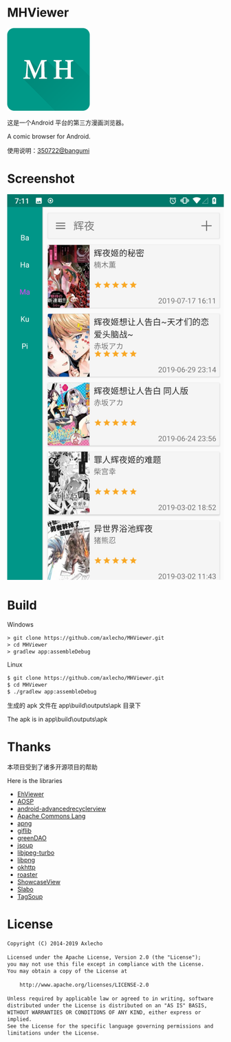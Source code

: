 # MHViewer

![Icon](art/launcher_icon-web.png)

这是一个Android 平台的第三方漫画浏览器。

A comic browser for Android.

使用说明：[350722@bangumi](http://bangumi.tv/group/topic/350722)

# Screenshot

![screenshot-01](art/main.png)


# Build

Windows

    > git clone https://github.com/axlecho/MHViewer.git
    > cd MHViewer
    > gradlew app:assembleDebug

Linux

    $ git clone https://github.com/axlecho/MHViewer.git
    $ cd MHViewer
    $ ./gradlew app:assembleDebug

生成的 apk 文件在 app\build\outputs\apk 目录下

The apk is in app\build\outputs\apk


# Thanks

本项目受到了诸多开源项目的帮助

Here is the libraries

- [EhViewer](https://github.com/seven332/EhViewer)
- [AOSP](http://source.android.com/)
- [android-advancedrecyclerview](https://github.com/h6ah4i/android-advancedrecyclerview)
- [Apache Commons Lang](https://commons.apache.org/proper/commons-lang/)
- [apng](http://apng.sourceforge.net/)
- [giflib](http://giflib.sourceforge.net)
- [greenDAO](https://github.com/greenrobot/greenDAO)
- [jsoup](https://github.com/jhy/jsoup)
- [libjpeg-turbo](http://libjpeg-turbo.virtualgl.org/)
- [libpng](http://www.libpng.org/pub/png/libpng.html)
- [okhttp](https://github.com/square/okhttp)
- [roaster](https://github.com/forge/roaster)
- [ShowcaseView](https://github.com/amlcurran/ShowcaseView)
- [Slabo](https://github.com/TiroTypeworks/Slabo)
- [TagSoup](http://home.ccil.org/~cowan/tagsoup/)


# License

    Copyright (C) 2014-2019 Axlecho

    Licensed under the Apache License, Version 2.0 (the "License");
    you may not use this file except in compliance with the License.
    You may obtain a copy of the License at

        http://www.apache.org/licenses/LICENSE-2.0

    Unless required by applicable law or agreed to in writing, software
    distributed under the License is distributed on an "AS IS" BASIS,
    WITHOUT WARRANTIES OR CONDITIONS OF ANY KIND, either express or implied.
    See the License for the specific language governing permissions and
    limitations under the License.
